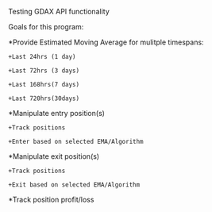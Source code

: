 Testing GDAX API functionality

Goals for this program:

  *Provide Estimated Moving Average for mulitple timespans:
  
    +Last 24hrs (1 day)
	
    +Last 72hrs (3 days)
	
    +Last 168hrs(7 days)
	
    +Last 720hrs(30days)
	
  *Manipulate entry position(s)
  
    +Track positions
	
    +Enter based on selected EMA/Algorithm
	
  *Manipulate exit position(s)
  
    +Track positions
	
    +Exit based on selected EMA/Algorithm
	
  *Track position profit/loss
